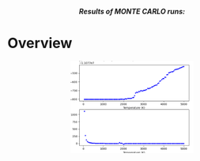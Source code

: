 




***<center>Results of MONTE CARLO runs:</center>***
# Overview


<p align="center">
    <img src="enery-hc-vs-temp.png" width="250"/>
</p>